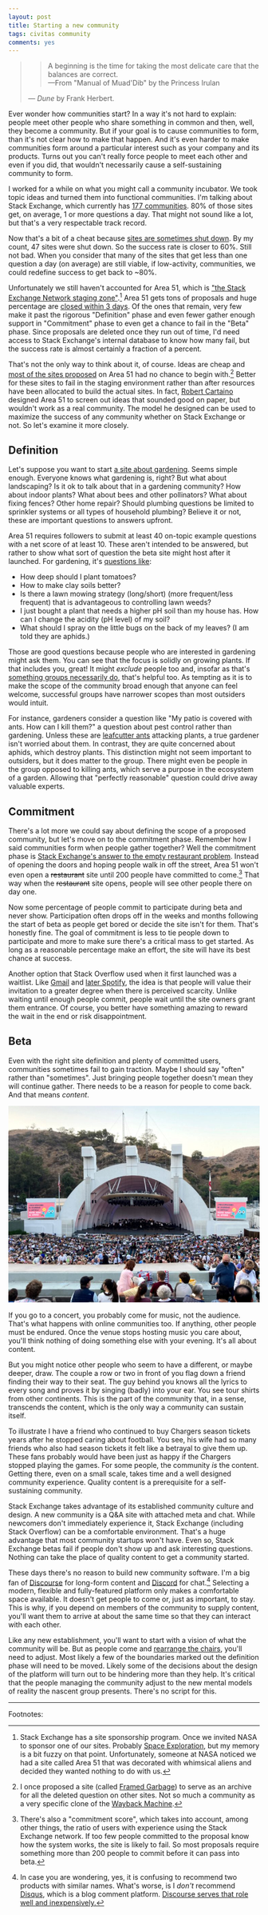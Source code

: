 ```yaml
---
layout: post
title: Starting a new community
tags: civitas community
comments: yes
---
```


> > A beginning is the time for taking the most delicate care that the
> > balances are correct.  
> > &mdash;From "Manual of Muad'Dib" by the Princess Irulan
>
> &mdash; _Dune_ by Frank Herbert.

Ever wonder how communities start? In a way it's not hard to explain:
people meet other people who share something in common and then, well,
they become a community. But if your goal is to cause communities to
form, than it's not clear how to make that happen. And it's even
harder to make communities form around a particular interest such as
your company and its products. Turns out you can't really force people
to meet each other and even if you did, that wouldn't necessarily
cause a self-sustaining community to form.

I worked for a while on what you might call a community incubator. We
took topic ideas and turned them into functional communities. I'm
talking about Stack Exchange, which currently has [177
communities](https://stackexchange.com/sites?view=list#questionsperday). 80%
of those sites get, on average, 1 or more questions a day. That might
not sound like a lot, but that's a very respectable track record. 

Now that's a bit of a cheat because [sites are sometimes shut
down](https://meta.stackexchange.com/questions/368111/what-is-the-largest-stack-exchange-website-that-got-shut-down). By
my count, 47 sites were shut down. So the success rate is closer to
60%. Still not bad. When you consider that many of the sites that get
less than one question a day (on average) are still viable, if
low-activity, communities, we could redefine success to get back to
~80%. 

Unfortunately we still haven't accounted for Area 51, which is ["the
Stack Exchange Network staging
zone"](https://area51.stackexchange.com/faq).[^1] Area 51 gets tons of
proposals and huge percentage are [closed within 3
days](https://area51.meta.stackexchange.com/questions/20966/minimum-activity-requirements-for-area-51). Of
the ones that remain, very few make it past the rigorous "Definition"
phase and even fewer gather enough support in "Commitment" phase to
even get a chance to fail in the "Beta" phase. Since proposals are
deleted once they run out of time, I'd need access to Stack Exchange's
internal database to know how many fail, but the success rate is almost
certainly a fraction of a percent.

That's not the only way to think about it, of course. Ideas are cheap
and [most of the sites
proposed](https://web.archive.org/web/20111223094921/http://area51.stackexchange.com/?tab=newest&page=1&pagesize=50)
on Area 51 had no chance to begin with.[^2] Better for these sites to
fail in the staging environment rather than after resources have been
allocated to build the actual sites. In fact, [Robert
Cartaino](https://meta.stackexchange.com/users/98786/robert-cartaino)
designed Area 51 to screen out ideas that sounded good on paper, but
wouldn't work as a real community. The model he designed can be used
to maximize the success of any community whether on Stack Exchange or
not. So let's examine it more closely.

## Definition

Let's suppose you want to start [a site about
gardening](https://area51.stackexchange.com/proposals/1369?phase=definition). Seems
simple enough. Everyone knows what gardening is, right? But what about
landscaping? Is it ok to talk about that in a gardening community? How
about indoor plants? What about bees and other pollinators? What about
fixing fences? Other home repair? Should plumbing questions be limited
to sprinkler systems or all types of household plumbing? Believe it or
not, these are important questions to answers upfront.

Area 51 requires followers to submit at least 40 on-topic example
questions with a net score of at least 10. These aren't intended to be
answered, but rather to show what sort of question the beta site might
host after it launched. For gardening, it's [questions
like](https://area51.stackexchange.com/proposals/1369/gardening-and-landscaping?tab=votes&phase=definition#tab-top):

* How deep should I plant tomatoes?
* How to make clay soils better?
* Is there a lawn mowing strategy (long/short) (more frequent/less
  frequent) that is advantageous to controlling lawn weeds?
* I just bought a plant that needs a higher pH soil than my house
  has. How can I change the acidity (pH level) of my soil?
* What should I spray on the little bugs on the back of my leaves? (I
  am told they are aphids.)

Those are good questions because people who are interested in
gardening might ask them. You can see that the focus is solidly on
growing plants. If that includes you, great! It might _exclude_ people
too and, insofar as that's [something groups necessarily
do](https://www.gwern.net/docs/technology/2005-shirky-agroupisitsownworstenemy.pdf),
that's helpful too. As tempting as it is to make the scope of the
community broad enough that anyone can feel welcome, successful groups
have narrower scopes than most outsiders would intuit.

For instance, gardeners consider a question like "My patio is covered
with ants. How can I kill them?" a question about pest control rather
than gardening. Unless these are [leafcutter
ants](https://en.wikipedia.org/wiki/Leafcutter_ant) attacking plants,
a true gardener isn't worried about them. In contrast, they are quite
concerned about aphids, which destroy plants. This distinction might
not seem important to outsiders, but it does matter to the
group. There might even be people in the group opposed to killing
ants, which serve a purpose in the ecosystem of a garden. Allowing
that "perfectly reasonable" question could drive away valuable
experts.

## Commitment

There's a lot more we could say about defining the scope of a proposed
community, but let's move on to the commitment phase. Remember how I
said communities form when people gather together? Well the commitment
phase is [Stack Exchange's answer to the empty restaurant
problem](https://stackoverflow.blog/2010/07/07/area-51-asking-the-first-questions/). Instead
of opening the doors and hoping people walk in off the street, Area 51
won't even open a <strike>restaurant</strike> site until 200 people
have committed to come.[^3] That way when the
<strike>restaurant</strike> site opens, people will see other people
there on day one.

Now some percentage of people commit to participate during beta and
never show. Participation often drops off in the weeks and months
following the start of beta as people get bored or decide the site
isn't for them. That's honestly fine. The goal of commitment is less
to tie people down to participate and more to make sure there's a
critical mass to get started. As long as a reasonable percentage make
an effort, the site will have its best chance at success.

Another option that Stack Overflow used when it first launched was a
waitlist. Like [Gmail](https://time.com/43263/gmail-10th-anniversary/)
and [later
Spotify](https://www.theverge.com/2011/07/13/spotify-launching-8am-tomorrow-open-pre-registered-users/),
the idea is that people will value their invitation to a greater
degree when there is perceived scarcity. Unlike waiting until enough
people commit, people wait until the site owners grant them
entrance. Of course, you better have something amazing to reward the
wait in the end or risk disappointment.

## Beta

Even with the right site definition and plenty of committed users,
communities sometimes fail to gain traction. Maybe I should say
"often" rather than "sometimes". Just bringing people together doesn't
mean they will continue gather. There needs to be a reason for people
to come back. And that means _content_.

[![Crowd at the Hollywood Bowl.](/images/hollywood_bowl.jpg)](https://en.wikipedia.org/wiki/Hollywood_Bowl)

If you go to a concert, you probably come for music, not the
audience. That's what happens with online communities too. If
anything, other people must be endured. Once the venue stops hosting
music you care about, you'll think nothing of doing something else with
your evening. It's all about content.

But you might notice other people who seem to have a different, or
maybe deeper, draw. The couple a row or two in front of you flag down
a friend finding their way to their seat. The guy behind you knows all
the lyrics to every song and proves it by singing (badly) into your
ear. You see tour shirts from other continents. This is the part of
the community that, in a sense, transcends the content, which is the
only way a community can sustain itself.

To illustrate I have a friend who continued to buy Chargers season
tickets years after he stopped caring about football. You see, his
wife had so many friends who also had season tickets it felt like a
betrayal to give them up. These fans probably would have been just as
happy if the Chargers stopped playing the games. For some people, the
community _is_ the content. Getting there, even on a small scale,
takes time and a well designed community experience. Quality content
is a prerequisite for a self-sustaining community.

Stack Exchange takes advantage of its established community culture
and design. A new community is a Q&A site with attached meta and
chat. While newcomers don't immediately experience it, Stack Exchange
(including Stack Overflow) can be a comfortable environment. That's a
huge advantage that most community startups won't have. Even so, Stack
Exchange betas fail if people don't show up and ask interesting
questions. Nothing can take the place of quality content to get a
community started.

These days there's no reason to build new community software. I'm a
big fan of [Discourse](https://www.discourse.org/) for long-form
content and [Discord](https://discord.com/) for chat.[^5] Selecting a
modern, flexible and fully-featured platform only makes a comfortable
space available. It doesn't get people to come or, just as important,
to stay. This is why, if you depend on members of the community to
supply content, you'll want them to arrive at about the same time so
that they can interact with each other.

Like any new establishment, you'll want to start with a vision of what
the community will be. But as people come and [rearrange the
chairs](http://horyun.design/docs), you'll need to adjust. Most likely
a few of the boundaries marked out the definition phase will need to
be moved. Likely some of the decisions about the design of the
platform will turn out to be hindering more than they help. It's
critical that the people managing the community adjust to the new
mental models of reality the nascent group presents. There's no script
for this.

---

Footnotes:

[^1]: Stack Exchange has a site sponsorship program. Once we invited
    NASA to sponsor one of our sites. Probably [Space
    Exploration](https://space.stackexchange.com/), but my memory is a
    bit fuzzy on that point. Unfortunately, someone at NASA noticed we
    had a site called Area 51 that was decorated with whimsical aliens
    and decided they wanted nothing to do with us.

[^2]: I once proposed a site (called [Framed
    Garbage](https://meta.stackexchange.com/questions/122249/building-an-archive-of-deleted-questions/136261#136261))
    to serve as an archive for all the deleted question on other
    sites. Not so much a community as a very specific clone of the
    [Wayback Machine](https://web.archive.org/).

[^3]: There's also a "commitment score", which takes into account,
    among other things, the ratio of users with experience using the
    Stack Exchange network. If too few people committed to the
    proposal know how the system works, the site is likely to fail. So
    most proposals require something more than 200 people to commit
    before it can pass into beta.

[^4]: It can also give the operators of the site time to scale
    up. This won't be a factor for the vast majority of communities
    these days. It's just a lot harder to find more people eager to
    join than to find computer resources to handle the load.

[^5]: In case you are wondering, yes, it is confusing to recommend two
    products with similar names. What's worse, is I _don't_ recommend
    [Disqus](https://disqus.com/), which is a blog comment
    platform. [Discourse serves that role well and
    inexpensively.](https://jlericson.com/2021/04/06/oracle_discourse.html)
